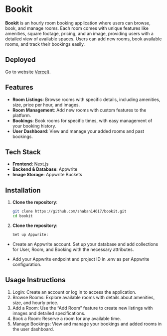 # Bookit

**Bookit** is an hourly room booking application where users can browse, book, and manage rooms. Each room comes with unique features like amenities, square footage, pricing, and an image, providing users with a detailed view of available spaces. Users can add new rooms, book available rooms, and track their bookings easily.

## Deployed

Go to website [Vercel](https://bookit-chi-six.vercel.app/)).


## Features

- **Room Listings**: Browse rooms with specific details, including amenities, size, price per hour, and images.
- **Room Management**: Add new rooms with custom features to the platform.
- **Bookings**: Book rooms for specific times, with easy management of your booking history.
- **User Dashboard**: View and manage your added rooms and past bookings.

## Tech Stack

- **Frontend**: Next.js
- **Backend & Database**: Appwrite
- **Image Storage**: Appwrite Buckets

## Installation

1. **Clone the repository**:
   ```bash
   git clone https://github.com/shaban14617/bookit.git
   cd bookit
2. **Clone the repository**:
   ```bash
   Set up Appwrite:

- Create an Appwrite account.
Set up your database and add collections for User, Room, and Booking with the necessary attributes.

   
- Add your Appwrite endpoint and project ID in .env as per Appwrite configuration.

## Usage Instructions
  
1. Login: Create an account or log in to access the application.
2. Browse Rooms: Explore available rooms with details about amenities, size, and hourly price.
3. Add a Room: Use the “Add Room” feature to create new listings with images and detailed specifications.
4. Book a Room: Reserve a room for any available time.
5. Manage Bookings: View and manage your bookings and added rooms in the user dashboard.
